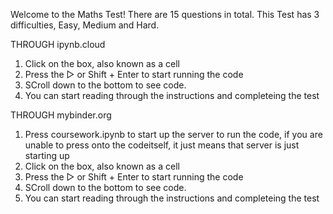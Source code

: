 Welcome to the Maths Test! There are 15 questions in total.
This Test has 3 difficulties, Easy, Medium and Hard.

THROUGH ipynb.cloud
1. Click on the box, also known as a cell
2. Press the ▷ or Shift + Enter to start running the code
3. SCroll down to the bottom to see code.
4. You can start reading through the instructions and completeing the test


THROUGH mybinder.org
1. Press coursework.ipynb to start up the server to run the code, if you are unable to press onto the codeitself, it just means that server is just starting up
2. Click on the box, also known as a cell
3. Press the ▷ or Shift + Enter to start running the code
4. SCroll down to the bottom to see code.
5. You can start reading through the instructions and completeing the test
